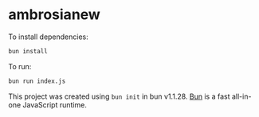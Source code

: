 # ambrosianew

To install dependencies:

```bash
bun install
```

To run:

```bash
bun run index.js
```

This project was created using `bun init` in bun v1.1.28. [Bun](https://bun.sh) is a fast all-in-one JavaScript runtime.
